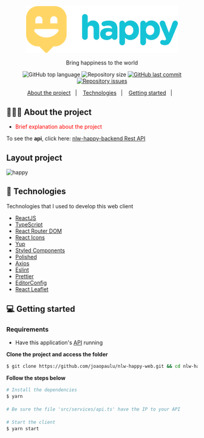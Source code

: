 <p  align="center">
	<img src=".github/logo.svg" width="400px" />
</p>

<p align="center">Bring happiness to the world</p>

<p align="center">
  <img alt="GitHub top language" src="https://img.shields.io/github/languages/top/joaopaulu/nlw-happy-web">

  <img alt="Repository size" src="https://img.shields.io/github/repo-size/joaopaulu/nlw-happy-web">

  <a href="https://github.com/joaopaulu/nlw-happy-web/commits/master">
    <img alt="GitHub last commit" src="https://img.shields.io/github/last-commit/joaopaulu/nlw-happy-web">
  </a>

  <a href="https://github.com/joaopaulu/readme-template/issues">
    <img alt="Repository issues" src="https://img.shields.io/github/issues/joaopaulu/nlw-happy-web">
  </a>
  
</p>

<p align="center">
  <a href="#-about-the-project">About the project</a>&nbsp;&nbsp;&nbsp;|&nbsp;&nbsp;&nbsp;
  <a href="#-technologies">Technologies</a>&nbsp;&nbsp;&nbsp;|&nbsp;&nbsp;&nbsp;
  <a href="#-getting-started">Getting started</a>&nbsp;&nbsp;&nbsp;|&nbsp;&nbsp;&nbsp;  
</p>

## 👨🏻‍💻 About the project

- <p style="color: red;">Brief explanation about the project</p>

To see the **api**, click here: [nlw-happy-backend Rest API](https://github.com/joaopaulu/nlw-happy-backend)</br>

## Layout project

![happy](https://user-images.githubusercontent.com/66692428/96117890-252b3e00-0ec1-11eb-87f6-dabcb816aa0a.gif)

## 🚀 Technologies

Technologies that I used to develop this web client

- [ReactJS](https://reactjs.org/)
- [TypeScript](https://www.typescriptlang.org/)
- [React Router DOM](https://reacttraining.com/react-router/)
- [React Icons](https://react-icons.netlify.com/#/)
- [Yup](https://github.com/jquense/yup)
- [Styled Components](https://styled-components.com/)
- [Polished](https://github.com/styled-components/polished)
- [Axios](https://github.com/axios/axios)
- [Eslint](https://eslint.org/)
- [Prettier](https://prettier.io/)
- [EditorConfig](https://editorconfig.org/)
- [React Leaflet](https://react-leaflet.js.org/)

## 💻 Getting started

### Requirements

- Have this application's [API](https://github.com/joaopaulu/nlw-happy-backend) running

**Clone the project and access the folder**

```bash
$ git clone https://github.com/joaopaulu/nlw-happy-web.git && cd nlw-happy-web
```

**Follow the steps below**

```bash
# Install the dependencies
$ yarn

# Be sure the file 'src/services/api.ts' have the IP to your API

# Start the client
$ yarn start
```
